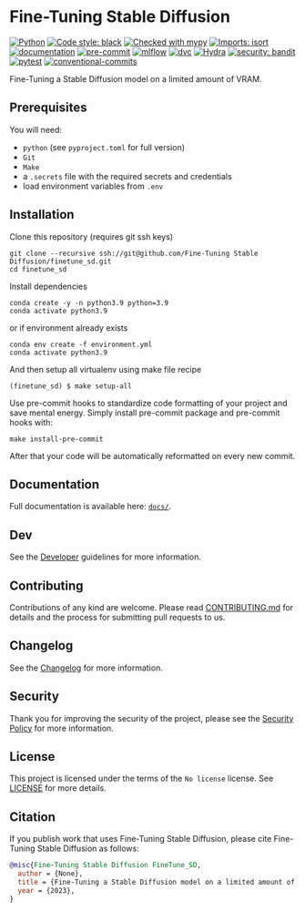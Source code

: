 # Fine-Tuning Stable Diffusion

[![Python](https://img.shields.io/badge/python-3.7+-informational.svg)]()
[![Code style: black](https://img.shields.io/badge/code%20style-black-000000.svg)](https://github.com/psf/black)
[![Checked with mypy](http://www.mypy-lang.org/static/mypy_badge.svg)](http://mypy-lang.org)
[![Imports: isort](https://img.shields.io/badge/%20imports-isort-%231674b1?style=black)](https://pycqa.github.io/isort)
[![documentation](https://img.shields.io/badge/docs-mkdocs%20material-blue.svg?style=flat)](https://mkdocstrings.github.io)
[![pre-commit](https://img.shields.io/badge/pre--commit-enabled-brightgreen?logo=pre-commit&logoColor=white)](https://github.com/pre-commit/pre-commit)
[![mlflow](https://img.shields.io/badge/tracking-mlflow-blue)](https://mlflow.org)
[![dvc](https://img.shields.io/badge/data-dvc-9cf)](https://dvc.org)
[![Hydra](https://img.shields.io/badge/Config-Hydra-89b8cd)](https://hydra.cc)
[![security: bandit](https://img.shields.io/badge/security-bandit-yellow.svg)](https://github.com/PyCQA/bandit)
[![pytest](https://img.shields.io/badge/pytest-enabled-brightgreen)](https://github.com/pytest-dev/pytest)
[![conventional-commits](https://img.shields.io/badge/conventional%20commits-1.0.0-yellow)](https://github.com/commitizen-tools/commitizen)

Fine-Tuning a Stable Diffusion model on a limited amount of VRAM.

## Prerequisites

You will need:

- `python` (see `pyproject.toml` for full version)
- `Git`
- `Make`
- a `.secrets` file with the required secrets and credentials
- load environment variables from `.env`

## Installation

Clone this repository (requires git ssh keys)

    git clone --recursive ssh://git@github.com/Fine-Tuning Stable Diffusion/finetune_sd.git
    cd finetune_sd

Install dependencies

    conda create -y -n python3.9 python=3.9
    conda activate python3.9

or if environment already exists

    conda env create -f environment.yml
    conda activate python3.9

And then setup all virtualenv using make file recipe

    (finetune_sd) $ make setup-all

Use pre-commit hooks to standardize code formatting of your project and save mental energy.
Simply install pre-commit package and pre-commit hooks with:

    make install-pre-commit

After that your code will be automatically reformatted on every new commit.

## Documentation

Full documentation is available here: [`docs/`](docs).

## Dev

See the [Developer](docs/DEVELOPER.md) guidelines for more information.

## Contributing

Contributions of any kind are welcome. Please read [CONTRIBUTING.md](docs/CONTRIBUTING.md]) for details and
the process for submitting pull requests to us.

## Changelog

See the [Changelog](CHANGELOG.md) for more information.

## Security

Thank you for improving the security of the project, please see the [Security Policy](docs/SECURITY.md)
for more information.

## License

This project is licensed under the terms of the `No license` license.
See [LICENSE](LICENSE) for more details.

## Citation

If you publish work that uses Fine-Tuning Stable Diffusion, please cite Fine-Tuning Stable Diffusion as follows:

```bibtex
@misc{Fine-Tuning Stable Diffusion FineTune_SD,
  author = {None},
  title = {Fine-Tuning a Stable Diffusion model on a limited amount of VRAM.},
  year = {2023},
}
```
